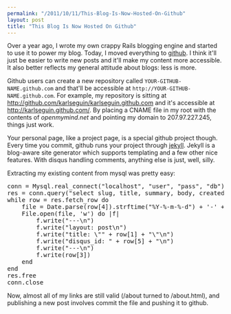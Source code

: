 ```yaml
---
permalink: "/2011/10/11/This-Blog-Is-Now-Hosted-On-Github"
layout: post
title: "This Blog Is Now Hosted On Github"
---
```


Over a year ago, I wrote my own crappy Rails blogging engine and started to use it to power my blog. Today, I moved everything to [github](http://github.com). I think it'll just be easier to write new posts and it'll make my content more accessible. It also better reflects my general attitude about blogs: less is more. 

Github users can create a new repository called `YOUR-GITHUB-NAME.github.com` and that'll be accessible at `http://YOUR-GITHUB-NAME.github.com`. For example, my repository is sitting at <http://github.com/karlseguin/karlseguin.github.com> and it's accessible at <http://karlseguin.github.com/>. By placing a CNAME file in my root with the contents of *openmymind.net* and pointing my domain to 207.97.227.245, things just work.

Your personal page, like a project page, is a special github project though. Every time you commit, github runs your project through [jekyll](https://github.com/mojombo/jekyll). Jekyll is a blog-aware site generator which supports templating and a few other nice features. With disqus handling comments, anything else is just, well, silly.

Extracting my existing content from mysql was pretty easy:

<pre data-language="ruby">
conn = Mysql.real_connect("localhost", "user", "pass", "db")
res = conn.query("select slug, title, summary, body, created_at, id from posts")
while row = res.fetch_row do
	file = Date.parse(row[4]).strftime("%Y-%-m-%-d") + '-' + row[0] + ".html"
	File.open(file, 'w') do |f|
		f.write("---\n")
		f.write("layout: post\n")
		f.write("title: \"" + row[1] + "\"\n")
		f.write("disqus_id: " + row[5] + "\n")
		f.write("---\n")
		f.write(row[3])
	end
end
res.free
conn.close
</pre>

Now, almost all of my links are still valid (/about turned to /about.html), and publishing a new post involves commit the file and pushing it to github.